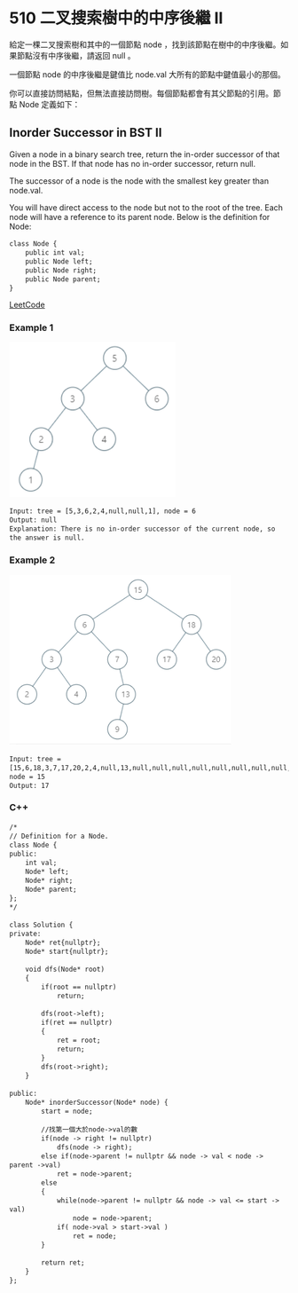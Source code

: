 # 510 二叉搜索樹中的中序後繼 II

給定一棵二叉搜索樹和其中的一個節點 node ，找到該節點在樹中的中序後繼。如果節點沒有中序後繼，請返回 null 。

一個節點 node 的中序後繼是鍵值比 node.val 大所有的節點中鍵值最小的那個。

你可以直接訪問結點，但無法直接訪問樹。每個節點都會有其父節點的引用。節點 Node 定義如下：

## Inorder Successor in BST II

Given a node in a binary search tree, return the in-order successor of that node in the BST. If that node has no in-order successor, return null.

The successor of a node is the node with the smallest key greater than node.val.

You will have direct access to the node but not to the root of the tree. Each node will have a reference to its parent node. Below is the definition for Node:
```
class Node {
    public int val;
    public Node left;
    public Node right;
    public Node parent;
}
```

[LeetCode](https://leetcode-cn.com/problems/inorder-successor-in-bst-ii/)

### Example 1

<img src="img/510_1.png" width = "300"/>

```
Input: tree = [5,3,6,2,4,null,null,1], node = 6
Output: null
Explanation: There is no in-order successor of the current node, so the answer is null.
```

### Example 2

<img src="img/510_2.png" width = "400"/>

```
Input: tree = [15,6,18,3,7,17,20,2,4,null,13,null,null,null,null,null,null,null,null,9], node = 15
Output: 17
```

### C++ 


```
/*
// Definition for a Node.
class Node {
public:
    int val;
    Node* left;
    Node* right;
    Node* parent;
};
*/

class Solution {
private:
    Node* ret{nullptr};
    Node* start{nullptr};

    void dfs(Node* root)
    {
        if(root == nullptr)
            return;

        dfs(root->left);
        if(ret == nullptr)
        {    
            ret = root;
            return;
        }
        dfs(root->right);
    }
    
public:
    Node* inorderSuccessor(Node* node) {      
        start = node;

        //找第一個大於node->val的數
        if(node -> right != nullptr)
            dfs(node -> right);      
        else if(node->parent != nullptr && node -> val < node -> parent ->val)
            ret = node->parent;    
        else
        {
            while(node->parent != nullptr && node -> val <= start -> val)
                node = node->parent;
            if( node->val > start->val )
                ret = node;
        }        

        return ret;
    }
};
```
